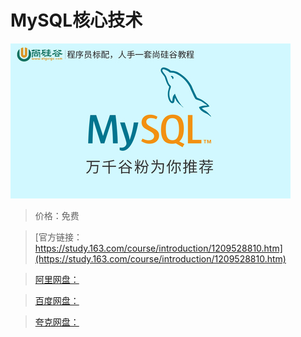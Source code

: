 # MySQL核心技术

![img](../../../assets/study163/free/c635f99c111147dd87bd6a77470cd709.jpg)

> 价格：免费

> [官方链接：https://study.163.com/course/introduction/1209528810.htm](https://study.163.com/course/introduction/1209528810.htm)

> [阿里网盘：]()

> [百度网盘：]()

> [夸克网盘：]()
